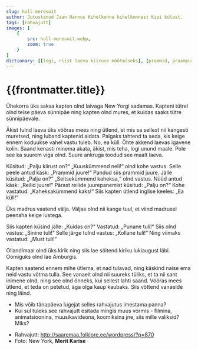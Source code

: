 ```yaml
---
slug: hull-meresoit
author: Jutustanud Jaan Hannus Kihelkonna kihelkonnast Kipi külast.
tags: [rahvajutt]
images: [
    {
        src: hull-meresoit.webp, 
        zoom: true
    }
]
dictionary: [[logi, riist laeva kiiruse mõõtmiseks], [prammid, praampurjed], [reilid, roilpurjed], [peele, peale], [peenaha keige iustega, peanaha kõige juustega], [selle järge, pärast seda], [Ollandimaal, Hollandis], [lukiaugust, lukuaugust], [lae, laev], [Amburgis, Hamburgis], [sant, halb], [äga olga, aga olgu]]
---
```



<h1 class="story-h1">
    {{frontmatter.title}}
</h1>

Ühekorra üks saksa kapten olnd laivaga New Yorgi sadamas. Kapteni tütrel olnd teise päeva sünnipäe ning kapten olnd mures, et kuidas saaks tütre sünnipäevale.

Äkist tulnd laeva üks vööras mees ning ütlend, et mis sa sellest nii kangesti muretsed, ning luband kaptenid aidata. Palgaks tahtend ta seda, kis keige ennem koduukse vahel vastu tuleb.
No, ea küll. Öhte akkend laevas igavene kolin. Saand kenasti minema akata, äkist, mis teha, logi unund maale. Pole see ka suurem viga olnd. Suure ankruga toodud see maalt laeva.

Küsitud: „Palju kiirust on?“
„Kuuskümmend neli!“ olnd kohe vastus.
Selle peele antud käsk: „Prammid juure!“
Pandud siis prammid juure.
Jälle küsitud: „Palju on?“
„Seitsekümmend kaheksa,“ olnd vastus.
Nüüd antud käsk: „Reilid juure!“
Pärast reilide juurepanemist küsitud: „Palju on?“
Kohe vastatud: „Kaheksakümmend kaks!“
Siis kapten ütlend inglise keeles: „Ea küll!“

Üks madrus vaatend välja. Väljas olnd nii kange tuul, et viind madrusel peenaha keige iustega.

Siis kapten küsind jälle: „Kuidas on?“
Vastatud: „Punane tuli!“
Siis olnd vastus: „Sinine tuli!“
Selle järge tulnd vastus: „Kollane tuli!“
Ning viimaks vastatud: „Must tuli!“

Ollandimaal olnd üks kirik ning siis lae söitend kiriku lukiaugust läbi. Oomiguks olnd lae Amburgis.

Kapten saatend ennem mihe ütlema, et nad tulavad, ning käskind naise ema neid vastu vötma tulla. See vanaeit olnd nii suureks tüliks, et ta nii sant inimene olnd, ning see olnd önneks, kui sellest lahti saand. Vööras mees ütlend, et teda on petetud, äga olga kaup kaubaks. Siis vöttend vanaeide ning läind.

<story-author :author="frontmatter.author" :origin="frontmatter.origin" />
<story-dictionary :terms="frontmatter.dictionary" />


<details-wrapper summary="Mis mõtted tekkisid?" >


- Mis võib tänapäeva lugejat selles rahvajutus imestama panna?
- Kui sul tuleks see rahvajutt esitada mingis muus vormis - filmina, animatsioonina, muusikavideona, koomiksina jne, siis mille valiksid? Miks?

</details-wrapper>


<details-wrapper summary="Allikad" class="text-sm" icon="IconSources">

- Rahvajutt: http://saaremaa.folklore.ee/wordpress/?p=870
- Foto: New York, **Merit Karise**

</details-wrapper>



